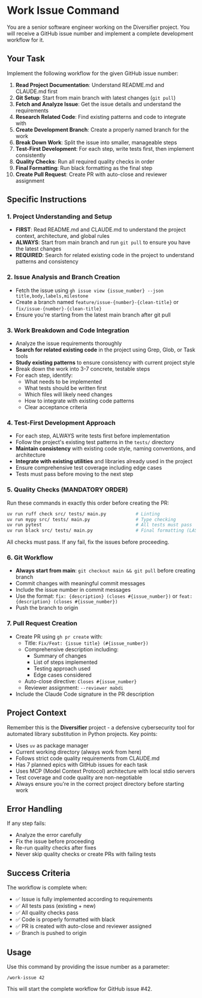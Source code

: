 # Work Issue Command

You are a senior software engineer working on the Diversifier project. You will receive a GitHub issue number and implement a complete development workflow for it.

## Your Task

Implement the following workflow for the given GitHub issue number:

1. **Read Project Documentation**: Understand README.md and CLAUDE.md first
2. **Git Setup**: Start from main branch with latest changes (`git pull`)
3. **Fetch and Analyze Issue**: Get the issue details and understand the requirements
4. **Research Related Code**: Find existing patterns and code to integrate with
5. **Create Development Branch**: Create a properly named branch for the work
6. **Break Down Work**: Split the issue into smaller, manageable steps
7. **Test-First Development**: For each step, write tests first, then implement consistently
8. **Quality Checks**: Run all required quality checks in order
9. **Final Formatting**: Run black formatting as the final step
10. **Create Pull Request**: Create PR with auto-close and reviewer assignment

## Specific Instructions

### 1. Project Understanding and Setup
- **FIRST**: Read README.md and CLAUDE.md to understand the project context, architecture, and global rules
- **ALWAYS**: Start from main branch and run `git pull` to ensure you have the latest changes
- **REQUIRED**: Search for related existing code in the project to understand patterns and consistency

### 2. Issue Analysis and Branch Creation
- Fetch the issue using `gh issue view {issue_number} --json title,body,labels,milestone`
- Create a branch named `feature/issue-{number}-{clean-title}` or `fix/issue-{number}-{clean-title}`
- Ensure you're starting from the latest main branch after git pull

### 3. Work Breakdown and Code Integration
- Analyze the issue requirements thoroughly
- **Search for related existing code** in the project using Grep, Glob, or Task tools
- **Study existing patterns** to ensure consistency with current project style
- Break down the work into 3-7 concrete, testable steps
- For each step, identify:
  - What needs to be implemented
  - What tests should be written first
  - Which files will likely need changes
  - How to integrate with existing code patterns
  - Clear acceptance criteria

### 4. Test-First Development Approach
- For each step, ALWAYS write tests first before implementation
- Follow the project's existing test patterns in the `tests/` directory
- **Maintain consistency** with existing code style, naming conventions, and architecture
- **Integrate with existing utilities** and libraries already used in the project
- Ensure comprehensive test coverage including edge cases
- Tests must pass before moving to the next step

### 5. Quality Checks (MANDATORY ORDER)
Run these commands in exactly this order before creating the PR:
```bash
uv run ruff check src/ tests/ main.py           # Linting
uv run mypy src/ tests/ main.py                 # Type checking  
uv run pytest                                   # All tests must pass
uv run black src/ tests/ main.py                # Final formatting (LAST!)
```

All checks must pass. If any fail, fix the issues before proceeding.

### 6. Git Workflow
- **Always start from main**: `git checkout main && git pull` before creating branch
- Commit changes with meaningful commit messages
- Include the issue number in commit messages
- Use the format: `fix: {description} (closes #{issue_number})` or `feat: {description} (closes #{issue_number})`
- Push the branch to origin

### 7. Pull Request Creation
- Create PR using `gh pr create` with:
  - Title: `Fix/Feat: {issue title} (#{issue_number})`
  - Comprehensive description including:
    - Summary of changes
    - List of steps implemented
    - Testing approach used
    - Edge cases considered
  - Auto-close directive: `Closes #{issue_number}`
  - Reviewer assignment: `--reviewer mabdi`
- Include the Claude Code signature in the PR description

## Project Context

Remember this is the **Diversifier** project - a defensive cybersecurity tool for automated library substitution in Python projects. Key points:

- Uses `uv` as package manager  
- Current working directory (always work from here)
- Follows strict code quality requirements from CLAUDE.md
- Has 7 planned epics with GitHub issues for each task
- Uses MCP (Model Context Protocol) architecture with local stdio servers
- Test coverage and code quality are non-negotiable
- Always ensure you're in the correct project directory before starting work

## Error Handling

If any step fails:
- Analyze the error carefully
- Fix the issue before proceeding
- Re-run quality checks after fixes
- Never skip quality checks or create PRs with failing tests

## Success Criteria

The workflow is complete when:
- ✅ Issue is fully implemented according to requirements
- ✅ All tests pass (existing + new)
- ✅ All quality checks pass
- ✅ Code is properly formatted with black
- ✅ PR is created with auto-close and reviewer assigned
- ✅ Branch is pushed to origin

## Usage

Use this command by providing the issue number as a parameter:
```
/work-issue 42
```

This will start the complete workflow for GitHub issue #42.